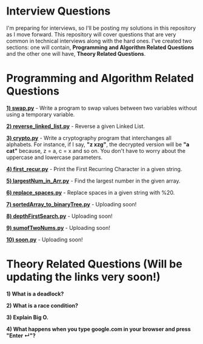 # Interview Questions
I'm preparing for interviews, so I'll be posting my solutions in this repository as I move forward. This repository will cover questions that are very common in technical interviews along with the hard ones. I've created two sections: one will contain, <b>Programming and Algorithm Related Questions</b> and the other one will have, <b>Theory Related Questions</b>.

# Programming and Algorithm Related Questions
<b><a href="https://github.com/bootkernel/Interview-Questions/blob/master/swap.py">1) swap.py</a></b> - Write a program to swap values between two variables without using a temporary variable.

<b><a href="https://github.com/bootkernel/Interview-Questions/blob/master/reverse_linked_list.py">2) reverse_linked_list.py</a></b> - Reverse a given Linked List.

<b><a href="https://github.com/bootkernel/Interview-Questions/blob/master/crypto.py">3) crypto.py</a></b> - Write a cryptography program that interchanges all alphabets. For instance, if I say, <b>"z xzg"</b>, the decrypted version will be <b>"a cat"</b> because, z = a, c = x and so on. You don't have to worry about the uppercase and lowercase parameters.

<b><a href="https://github.com/bootkernel/Interview-Questions/blob/master/first_recur.py">4) first_recur.py</a></b> - Print the First Recurring Character in a given string.

<b><a href="https://github.com/bootkernel/Interview-Questions/blob/master/largestNum_in_Arr.py">5) largestNum_in_Arr.py</a></b> - Find the largest number in the given array.

<b><a href="https://github.com/bootkernel/Interview-Questions/blob/master/replace_spaces.py">6) replace_spaces.py</a></b> - Replace spaces in a given string with %20.

<b><a href="#">7) sortedArray_to_binaryTree.py</a></b> - Uploading soon!

<b><a href="#">8) depthFirstSearch.py</a></b> - Uploading soon!

<b><a href="#">9) sumofTwoNums.py</a></b> - Uploading soon!

<b><a href="#">10) soon.py</a></b> - Uploading soon!

# Theory Related Questions (Will be updating the links very soon!)
<b> 1) What is a deadlock? </b>

<b> 2) What is a race condition? </b>

<b> 3) Explain Big O. </b> 

<b> 4) What happens when you type google.com in your browser and press "Enter ↵"? </b> 

